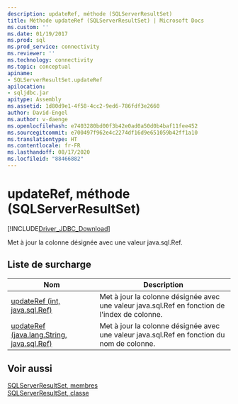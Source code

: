 ```yaml
---
description: updateRef, méthode (SQLServerResultSet)
title: Méthode updateRef (SQLServerResultSet) | Microsoft Docs
ms.custom: ''
ms.date: 01/19/2017
ms.prod: sql
ms.prod_service: connectivity
ms.reviewer: ''
ms.technology: connectivity
ms.topic: conceptual
apiname:
- SQLServerResultSet.updateRef
apilocation:
- sqljdbc.jar
apitype: Assembly
ms.assetid: 1d80d9e1-4f58-4cc2-9ed6-786fdf3e2660
author: David-Engel
ms.author: v-daenge
ms.openlocfilehash: e7403280bd00f3b42e0ad0a50d0b4baf11fee452
ms.sourcegitcommit: e700497f962e4c2274df16d9e651059b42ff1a10
ms.translationtype: HT
ms.contentlocale: fr-FR
ms.lasthandoff: 08/17/2020
ms.locfileid: "88466882"
---
```

# <a name="updateref-method-sqlserverresultset"></a>updateRef, méthode (SQLServerResultSet)
[!INCLUDE[Driver_JDBC_Download](../../../includes/driver_jdbc_download.md)]

  Met à jour la colonne désignée avec une valeur java.sql.Ref.  
  
## <a name="overload-list"></a>Liste de surcharge  
  
|Nom|Description|  
|----------|-----------------|  
|[updateRef (int, java.sql.Ref)](../../../connect/jdbc/reference/updateref-method-int-java-sql-ref.md)|Met à jour la colonne désignée avec une valeur java.sql.Ref en fonction de l'index de colonne.|  
|[updateRef (java.lang.String, java.sql.Ref)](../../../connect/jdbc/reference/updateref-method-java-lang-string-java-sql-ref.md)|Met à jour la colonne désignée avec une valeur java.sql.Ref en fonction du nom de colonne.|  
  
## <a name="see-also"></a>Voir aussi  
 [SQLServerResultSet, membres](../../../connect/jdbc/reference/sqlserverresultset-members.md)   
 [SQLServerResultSet, classe](../../../connect/jdbc/reference/sqlserverresultset-class.md)  
  
  
